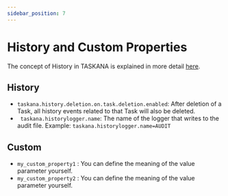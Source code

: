 ```yaml
---
sidebar_position: 7
---
```


# History and Custom Properties

The concept of History in TASKANA is explained in more detail [here](../features/taskanaHistorySPI.md). 

## History

- ``taskana.history.deletion.on.task.deletion.enabled``: After deletion of a Task, all history events related to that Task will also be deleted.
- ``` taskana.historylogger.name```: The name of the logger that writes to the audit file.
        Example:
        ``` taskana.historylogger.name=AUDIT ```

## Custom

- ``my_custom_property1`` : You can define the meaning of the value parameter yourself.
- ``my_custom_property2`` : You can define the meaning of the value parameter yourself.
